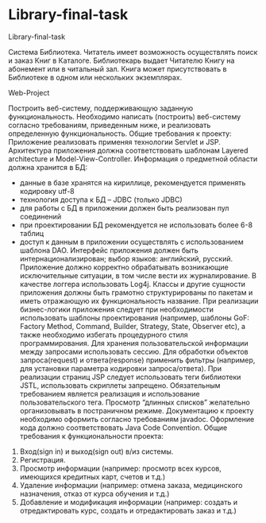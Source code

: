 # Library-final-task
Library-final-task

Система Библиотека. Читатель имеет возможность осуществлять поиск и заказ Книг
в Каталоге. Библиотекарь выдает Читателю Книгу на абонемент или в читальный зал.
Книга может присутствовать в Библиотеке в одном или нескольких экземплярах.

Web-Project

Построить веб-систему, поддерживающую заданную функциональность.
Необходимо написать (построить) веб-систему согласно требованиям, приведенным
ниже, и реализовать определенную функциональность.
Общие требования к проекту:
Приложение реализовать применяя технологии Servlet и JSP.
Архитектура приложения должна соответствовать шаблонам Layered architecture и
Model-View-Controller.
Информация о предметной области должна хранится в БД:
- данные в базе хранятся на кириллице, рекомендуется применять кодировку utf-8
- технология доступа к БД – JDBC (только JDBC)
- для работы с БД в приложении должен быть реализован пул соединений
- при проектировании БД рекомендуется не использовать более 6-8 таблиц
- доступ к данным в приложении осуществлять с использованием шаблона DAO.
Интерфейс приложения должен быть интернационализирован; выбор языков:
английский, русский.
Приложение должно корректно обрабатывать возникающие исключительные
ситуации, в том числе вести их журналирование. В качестве логгера использовать Log4j.
Классы и другие сущности приложения должны быть грамотно структурированы по
пакетам и иметь отражающую их функциональность название.
При реализации бизнес-логики приложения следует при необходимости
использовать шаблоны проектирования (например, шаблоны GoF: Factory Method,
Command, Builder, Strategy, State, Observer etc), а также необходимо избегать процедурного
стиля программирования.
Для хранения пользовательской информации между запросами использовать сессию.
Для обработки объектов запроса(request) и ответа(response) применить фильтры
(например, для установки параметра кодировки запроса/ответа).
При реализации страниц JSP следует использовать теги библиотеки JSTL,
использовать скриплеты запрещено. Обязательным требованием является реализация и
использование пользовательского тега. Просмотр “длинных списков” желательно
организовывать в постраничном режиме.
Документацию к проекту необходимо оформить согласно требованиям javadoc.
Оформление кода должно соответствовать Java Code Convention.
Общие требования к функциональности проекта:
1) Вход(sign in) и выход(sign out) в/из системы.
2) Регистрация.
3) Просмотр информации (например: просмотр всех курсов, имеющихся кредитных
карт, счетов и т.д.)
4) Удаление информации (например: отмена заказа, медицинского назначения, отказ
от курса обучения и т.д.)
5) Добавление и модификация информации (например: создать и отредактировать
курс, создать и отредактировать заказ и т.д.)

